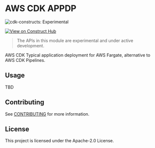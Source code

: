 # AWS CDK APPDP

![cdk-constructs: Experimental](https://img.shields.io/badge/cdk--constructs-experimental-important.svg?style=for-the-badge)

[![View on Construct Hub](https://constructs.dev/badge?package=%40m-yamagishi%2Faws-cdk-appdp)](https://constructs.dev/packages/@m-yamagishi/aws-cdk-appdp)

> The APIs in this module are experimental and under active development.

AWS CDK Typical application deployment for AWS Fargate, alternative to AWS CDK Pipelines.

## Usage

TBD

## Contributing

See [CONTRIBUTING](CONTRIBUTING.md) for more information.

## License

This project is licensed under the Apache-2.0 License.
